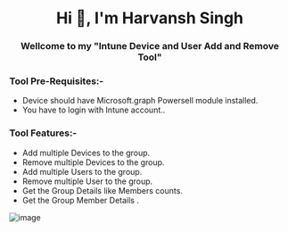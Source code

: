<h1 align="center">Hi 👋, I'm Harvansh Singh</h1>
<h3 align="center"> Wellcome to my "Intune Device  and User Add and Remove Tool"</h3>
<h3 align="left">Tool Pre-Requisites:-</h3>

- Device should have Microsoft.graph Powersell module installed.
- You have to login with Intune account..

<h3 align="left">Tool Features:-</h3>

- Add multiple Devices to the group.
- Remove multiple Devices to the group.
- Add multiple Users to the group.
- Remove multiple User to the group.
- Get the Group Details like Members counts.
- Get the Group Member Details .
    
![image](https://github.com/user-attachments/assets/2c99bff7-e3f2-42f8-a747-630f9903b8f6)
